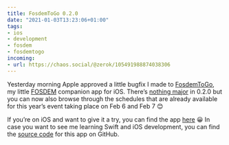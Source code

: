```yaml
---
title: FosdemToGo 0.2.0
date: "2021-01-03T13:23:06+01:00"
tags:
- ios
- development
- fosdem
- fosdemtogo
incoming:
- url: https://chaos.social/@zerok/105491988874038306
---
```


Yesterday morning Apple approved a little bugfix I made to [FosdemToGo](https://apps.apple.com/at/app/fosdemtogo/id1500192366?l=en), my little [FOSDEM](https://fosdem.org/2021/) companion app for iOS. There’s [nothing major](https://github.com/zerok/fosdem-to-go/commit/4a41189b899da7080195f61ebe1cada820f25412) in 0.2.0 but you can now also browse through the schedules that are already available for this year’s event taking place on Feb 6 and Feb 7 😊

If you’re on iOS and want to give it a try, you can find the app [here](https://apps.apple.com/at/app/fosdemtogo/id1500192366?l=en) 😀 In case you want to see me learning Swift and iOS development, you can find the [source code](https://github.com/zerok/fosdem-to-go/) for this app on GitHub.

